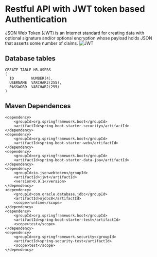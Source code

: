 # Restful API with JWT token based Authentication
JSON Web Token (JWT) is an Internet standard for creating data with optional signature and/or optional encryption whose payload holds JSON that asserts some number of claims.
![JWT](https://drive.google.com/uc?export=view&id=1V-gPjbrpXrL1yI03DgOxzT38Dq40MUpF)
## Database tables
````
CREATE TABLE HR.USERS
(
  ID        NUMBER(4),
  USERNAME  VARCHAR2(255),
  PASSWORD  VARCHAR2(255)
)
````
## Maven Dependences
````
<dependency>
	<groupId>org.springframework.boot</groupId>
	<artifactId>spring-boot-starter-security</artifactId>
</dependency>
<dependency>
	<groupId>org.springframework.boot</groupId>
	<artifactId>spring-boot-starter-web</artifactId>
</dependency>
<dependency>
	<groupId>org.springframework.boot</groupId>
	<artifactId>spring-boot-starter-data-jpa</artifactId>
</dependency>
<dependency>
	<groupId>io.jsonwebtoken</groupId>
	<artifactId>jjwt</artifactId>
	<version>0.9.1</version>
</dependency>
<dependency>
	<groupId>com.oracle.database.jdbc</groupId>
	<artifactId>ojdbc8</artifactId>
	<scope>runtime</scope>
</dependency>
<dependency>
	<groupId>org.springframework.boot</groupId>
	<artifactId>spring-boot-starter-test</artifactId>
	<scope>test</scope>
</dependency>
<dependency>
	<groupId>org.springframework.security</groupId>
	<artifactId>spring-security-test</artifactId>
	<scope>test</scope>
</dependency>
````
